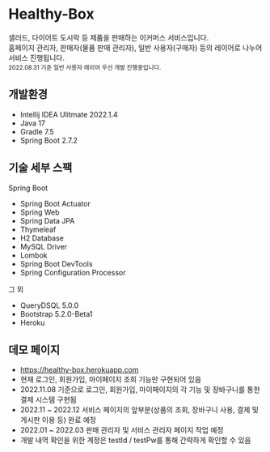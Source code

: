 # Healthy-Box 

샐러드, 다이어트 도시락 등 제품을 판매하는 이커머스 서비스입니다.    
홈페이지 관리자, 판매자(물품 판매 관리자), 일반 사용자(구매자) 등의 레이어로 나누어 서비스 진행됩니다.   
<sub>2022.08.31 기준 일반 사용자 레이어 우선 개발 진행중입니다.</sub>

## 개발환경

* Intellij IDEA Ulitmate 2022.1.4
* Java 17
* Gradle 7.5
* Spring Boot 2.7.2

## 기술 세부 스팩

Spring Boot

* Spring Boot Actuator
* Spring Web
* Spring Data JPA
* Thymeleaf
* H2 Database
* MySQL Driver
* Lombok
* Spring Boot DevTools
* Spring Configuration Processor

그 외

* QueryDSQL 5.0.0
* Bootstrap 5.2.0-Beta1
* Heroku

## 데모 페이지
* https://healthy-box.herokuapp.com
* 현재 로그인, 회원가입, 마이페이지 조회 기능만 구현되어 있음
* 2022.11.08 기준으로 로그인, 회원가입, 마이페이지의 각 기능 및 장바구니를 통한 결제 시스템 구현됨
* 2022.11 ~ 2022.12 서비스 페이지의 앞부분(상품의 조회, 장바구니 사용, 결제 및 게시판 이용 등) 완료 예정
* 2022.01 ~ 2022.03 판매 관리자 및 서비스 관리자 페이지 작업 예정
* 개발 내역 확인을 위한 계정은 testId / testPw를 통해 간략하게 확인할 수 있음
